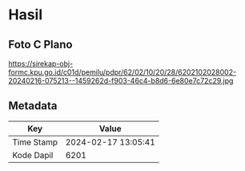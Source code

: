 # Hasil

## Foto C Plano

https://sirekap-obj-formc.kpu.go.id/c01d/pemilu/pdpr/62/02/10/20/28/6202102028002-20240216-075213--1459262d-f903-46c4-b8d6-6e80e7c72c29.jpg


## Metadata

| Key        | Value               |
| ---------- | ------------------- |
| Time Stamp | 2024-02-17 13:05:41 |
| Kode Dapil | 6201                |



